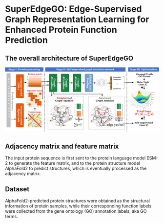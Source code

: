 # SuperEdgeGO: Edge-Supervised Graph Representation Learning for Enhanced Protein Function Prediction
## The overall architecture of SuperEdgeGO
![The overall architecture of SuperEdgeGO](image/Fig_1.jpg)

## Adjacency matrix and feature matrix
The input protein sequence is first sent to the protein language model ESM-2 to generate the feature matrix, and to the protein structure model AlphaFold2 to predict structures, which is eventually processed as the adjacency matrix.

## Dataset
AlphaFold2-predicted protein structures were obtained as the structural information of protein samples, while their corresponding function labels were collected from the gene ontology (GO) annotation labels, aka GO terms.
